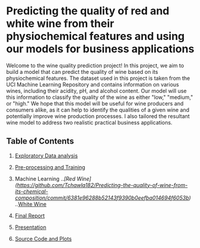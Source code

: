 # Predicting the quality of red and white wine from their physiochemical features and using our models for business applications

Welcome to the wine quality prediction project! In this project, we aim to build a model that can predict the quality of wine based on its physiochemical features. The dataset used in this project is taken from the UCI Machine Learning Repository and contains information on various wines, including their acidity, pH, and alcohol content. Our model will use this information to classify the quality of the wine as either "low," "medium," or "high." We hope that this model will be useful for wine producers and consumers alike, as it can help to identify the qualities of a given wine and potentially improve wine production processes. I also tailored the resultant wine model to address two realistic practical business applications.


## Table of Contents

1. [Exploratory Data analysis](https://github.com/Tchawla182/Predicting-the-quality-of-wine-from-its-chemical-composition/blob/main/WINE%20CAPSTONE%20-%20Exploratory%20Data%20Analysis.ipynb)

2. [Pre-processing and Training](https://github.com/Tchawla182/Predicting-the-quality-of-wine-from-its-chemical-composition/commit/f91a5721630c9d3663d24f267f583b4b280b1313)

3. Machine Learning
..*[Red Wine] (https://github.com/Tchawla182/Predicting-the-quality-of-wine-from-its-chemical-composition/commit/6381e96288b52143f9390b0eefba014694f6053b)
..*[White Wine](https://github.com/Tchawla182/Predicting-the-quality-of-wine-from-its-chemical-composition/blob/main/Wine%20Capstone%20-%20White%20Wine%20ML%20Modeling.ipynb)

4. [Final Report](https://github.com/Tchawla182/Predicting-the-quality-of-wine-from-its-chemical-composition/commit/a2221a6eb6a3475564f0bb0419a0cd2dd613f725)

5. [Presentation](https://github.com/Tchawla182/Predicting-the-quality-of-wine-from-its-chemical-composition/blob/main/Predicting%20Wine%20Quality%20Based%20off%20their%20physicochemical%20features.pdf)

6. [Source Code and Plots](https://github.com/Tchawla182/Predicting-the-quality-of-wine-from-its-chemical-composition/tree/main/plots)
